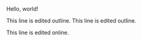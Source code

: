 Hello, world!

This line is edited outline. This line is edited outline.

This line is edited online.
